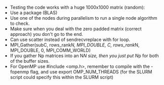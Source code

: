  - Testing the code works with a huge 1000x1000 matrix (random):
 - Use a package (BLAS)
 - Use one of the nodes during parallelism to run a single node algorithm to check.
 - Make sure when you deal with the zero padded matrix (correct approach) you don't go to the end.
 - Can use scatter instead of sendrecvreplace with for loop.
 - MPI_Gather(subC, rows_rank*N, MPI_DOUBLE, C, rows_rank*N, MPI_DOUBLE, 0, MPI_COMM_WORLD)
 - If you gather Np matrices into an N*N size, then you just put N*p for both of the buffer sizes.
 - For OpenMP use #include <omp.h>, remember to compile with the -fopenmp flag, and use export OMP_NUM_THREADS (for the SLURM script could specify this within the SLURM script)